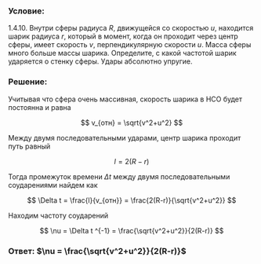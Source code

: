 ###  Условие:

$1.4.10.$ Внутри сферы радиуса $R$, движущейся со скоростью $u$, находится шарик радиуса $r$, который в момент, когда он проходит через центр сферы, имеет скорость $v$, перпендикулярную скорости $u$. Масса сферы много больше массы шарика. Определите, с какой частотой шарик ударяется о стенку сферы. Удары абсолютно упругие.

###  Решение:

Учитывая что сфера очень массивная, скорость шарика в НСО будет постоянна и равна

$$
v_{отн} = \sqrt{v^2+u^2}
$$

Между двумя последовательными ударами, центр шарика проходит путь равный

$$
l = 2(R-r)
$$

Тогда промежуток времени $\Delta t$ между двумя последовательными соударениями найдем как

$$
\Delta t = \frac{l}{v_{отн}} = \frac{2(R-r)}{\sqrt{v^2+u^2}}
$$

Находим частоту соударений

$$
\nu = \Delta t ^{-1} = \frac{\sqrt{v^2+u^2}}{2(R-r)}
$$

###  Ответ: $\nu = \frac{\sqrt{v^2+u^2}}{2(R-r)}$
